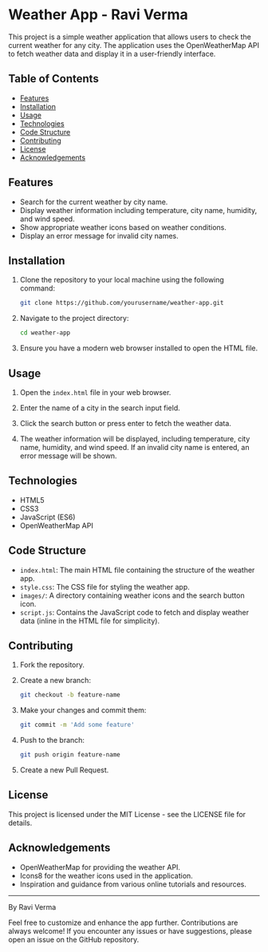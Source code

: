 # Weather App - Ravi Verma

This project is a simple weather application that allows users to check the current weather for any city. The application uses the OpenWeatherMap API to fetch weather data and display it in a user-friendly interface.

## Table of Contents

- [Features](#features)
- [Installation](#installation)
- [Usage](#usage)
- [Technologies](#technologies)
- [Code Structure](#code-structure)
- [Contributing](#contributing)
- [License](#license)
- [Acknowledgements](#acknowledgements)

## Features

- Search for the current weather by city name.
- Display weather information including temperature, city name, humidity, and wind speed.
- Show appropriate weather icons based on weather conditions.
- Display an error message for invalid city names.

## Installation

1. Clone the repository to your local machine using the following command:

    ```sh
    git clone https://github.com/yourusername/weather-app.git
    ```

2. Navigate to the project directory:

    ```sh
    cd weather-app
    ```

3. Ensure you have a modern web browser installed to open the HTML file.

## Usage

1. Open the `index.html` file in your web browser.

2. Enter the name of a city in the search input field.

3. Click the search button or press enter to fetch the weather data.

4. The weather information will be displayed, including temperature, city name, humidity, and wind speed. If an invalid city name is entered, an error message will be shown.

## Technologies

- HTML5
- CSS3
- JavaScript (ES6)
- OpenWeatherMap API

## Code Structure

- `index.html`: The main HTML file containing the structure of the weather app.
- `style.css`: The CSS file for styling the weather app.
- `images/`: A directory containing weather icons and the search button icon.
- `script.js`: Contains the JavaScript code to fetch and display weather data (inline in the HTML file for simplicity).

## Contributing

1. Fork the repository.

2. Create a new branch:

    ```sh
    git checkout -b feature-name
    ```

3. Make your changes and commit them:

    ```sh
    git commit -m 'Add some feature'
    ```

4. Push to the branch:

    ```sh
    git push origin feature-name
    ```

5. Create a new Pull Request.

## License

This project is licensed under the MIT License - see the LICENSE file for details.

## Acknowledgements

- OpenWeatherMap for providing the weather API.
- Icons8 for the weather icons used in the application.
- Inspiration and guidance from various online tutorials and resources.

---

By Ravi Verma

Feel free to customize and enhance the app further. Contributions are always welcome! If you encounter any issues or have suggestions, please open an issue on the GitHub repository.
